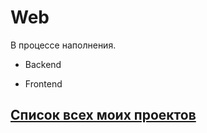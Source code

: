 # Web

В процессе наполнения.

- Backend

- Frontend 

## [Список всех моих проектов][ListAllMyProject]

[ListAllMyProject]:<https://github.com/iebrosalin/all_public_projects>
